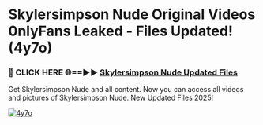 # Skylersimpson Nude Original Videos 0nlyFans Leaked - Files Updated! (4y7o)

<h3>🔴 CLICK HERE 🌐==►► <a href="https://tinyurl.com/y5r63du9" rel="nofollow">Skylersimpson Nude Updated Files</a></h3>

Get Skylersimpson Nude and all content. Now you can access all videos and pictures of Skylersimpson Nude. New Updated Files 2025!

[![4y7o](https://i.imgur.com/UVo9nyh.gif)](https://tinyurl.com/y5r63du9)